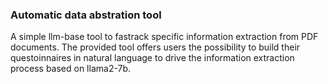 ### Automatic data abstration tool

A simple llm-base tool to fastrack specific information extraction
from PDF documents. 
The provided tool offers users the possibility to build their
questoinnaires in natural language to drive the information
extraction process based on llama2-7b.

